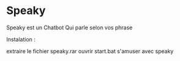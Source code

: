 # Speaky
Speaky est un Chatbot Qui parle selon vos phrase 

Instalation :

extraire le fichier speaky.rar
ouvrir start.bat s'amuser avec speaky

